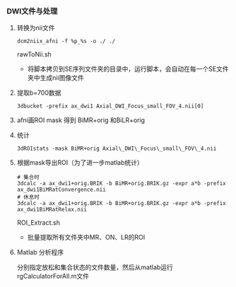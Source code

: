 ### DWI文件与处理
1. 转换为nii文件
    ```
    dcm2niix_afni -f %p_%s -o ./ ./
    ```
    rawToNii.sh
    * 将脚本拷贝到SE序列文件夹的目录中，运行脚本，会自动在每一个SE文件夹中生成nii图像文件
2. 提取b=700数据
    ```
    3dbucket -prefix ax_dwi1 Axial_DWI_Focus_small_FOV_4.nii[0]
    ```
3. afni画ROI mask 得到  BiMR+orig  和BiLR+orig

4. 统计
    ```
    3dROIstats -mask BiMR+orig Axial\_DWI\_Focus\_small\_FOV\_4.nii
    ```
5. 根据mask导出ROI（为了进一步matlab统计）
    ```
    # 集合时
    3dcalc -a ax_dwi1+orig.BRIK -b BiMR+orig.BRIK.gz -expr a*b -prefix ax_dwi1BiMRatConvergence.nii
    # 休息时
    3dcalc -a ax_dwi1+orig.BRIK -b BiMR+orig.BRIK.gz -expr a*b -prefix ax_dwi1BiMRatRelax.nii
    ```
    ROI_Extract.sh
    * 批量提取所有文件夹中MR、ON、LR的ROI
    
6. Matlab 分析程序

     分别指定放松和集合状态的文件数量，然后从matlab运行rgCalculatorForAll.m文件